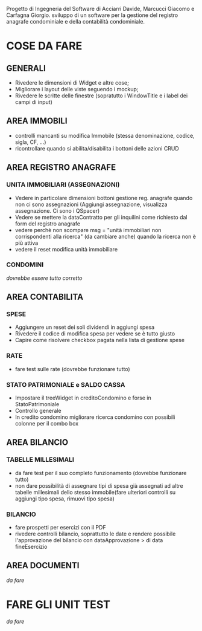 Progetto di Ingegneria del Software di Acciarri Davide, Marcucci Giacomo e Carfagna Giorgio.
sviluppo di un software per la gestione del registro anagrafe condominiale e della contabilità condominiale.

# COSE DA FARE
## GENERALI
- Rivedere le dimensioni di Widget e altre cose;
- Migliorare i layout delle viste seguendo i mockup;
- Rivedere le scritte delle finestre (sopratutto i WindowTitle e i label dei campi di input)

## AREA IMMOBILI
- controlli mancanti su modifica Immobile (stessa denominazione, codice, sigla, CF, ...)
- ricontrollare quando si abilita/disabilita i bottoni delle azioni CRUD

## AREA REGISTRO ANAGRAFE

### UNITA IMMOBILIARI (ASSEGNAZIONI)

- Vedere in particolare dimensioni bottoni gestione reg. anagrafe quando non ci sono assegnazioni (Aggiungi assegnazione, visualizza assegnazione. Ci sono i QSpacer)
- Vedere se mettere la dataContratto per gli inquilini come richiesto dal form del registro anagrafe
- vedere perchè non scompare msg = "unità immobiliari non corrispondenti alla ricerca" (da cambiare anche) quando la ricerca non è più attiva
- vedere il reset modifica unità immobiliare

### CONDOMINI
*dovrebbe essere tutto corretto*

## AREA CONTABILITA

### SPESE
- Aggiungere un reset dei soli dividendi in aggiungi spesa
- Rivedere il codice di modifica spesa per vedere se è tutto giusto
- Capire come risolvere checkbox pagata nella lista di gestione spese

### RATE
- fare test sulle rate (dovrebbe funzionare tutto)

### STATO PATRIMONIALE e SALDO CASSA

- Impostare il treeWidget in creditoCondomino e forse in StatoPatrimoniale
- Controllo generale
- In credito condomino migliorare ricerca condomino con possibili colonne per il combo box
## AREA BILANCIO

### TABELLE MILLESIMALI
- da fare test per il suo completo funzionamento (dovrebbe funzionare tutto)
- non dare possibilità di assegnare tipi di spesa già assegnati ad altre tabelle millesimali dello stesso immobile(fare ulteriori controlli su aggiungi tipo spesa, rimuovi tipo spesa)

### BILANCIO

- fare prospetti per esercizi con il PDF
- rivedere controlli bilancio, soprattutto le date e rendere possibile l'approvazione del bilancio con dataApprovazione > di data fineEsercizio

## AREA DOCUMENTI

*da fare*

# FARE GLI UNIT TEST

*da fare*